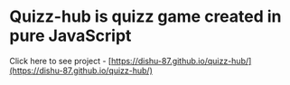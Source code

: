 # Quizz-hub is quizz game created in pure JavaScript
Click here to see project - [https://dishu-87.github.io/quizz-hub/](https://dishu-87.github.io/quizz-hub/)
